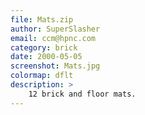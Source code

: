 ```yaml
---
file: Mats.zip
author: SuperSlasher
email: ccm@hpnc.com
category: brick
date: 2000-05-05
screenshot: Mats.jpg
colormap: dflt
description: >
    12 brick and floor mats.
---
```

